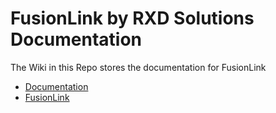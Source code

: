 # FusionLink by RXD Solutions Documentation

The Wiki in this Repo stores the documentation for FusionLink

- [Documentation](https://github.com/RXDSolutions/FusionLinkDocs/wiki)
- [FusionLink](http://www.rxdsolutions.co.uk/fusionlink)
